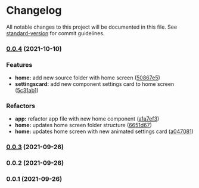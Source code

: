 # Changelog

All notable changes to this project will be documented in this file. See [standard-version](https://github.com/conventional-changelog/standard-version) for commit guidelines.

### [0.0.4](https://github.com/feMoraes0/wallet-mobile/compare/v0.0.3...v0.0.4) (2021-10-10)


### Features

* **home:** add new source folder with home screen ([50867e5](https://github.com/feMoraes0/wallet-mobile/commit/50867e5e6dac31262dbfcce85d21340cae154122))
* **settingscard:** add new component settings card to home screen ([5c31ab1](https://github.com/feMoraes0/wallet-mobile/commit/5c31ab193500635248ed4bc0d398508d287071d1))


### Refactors

* **app:** refactor app file with new home component ([a1a7ef3](https://github.com/feMoraes0/wallet-mobile/commit/a1a7ef3a69c3602aba2015ba1ee6a59e459372a4))
* **home:** updates home screen folder structure ([6651d67](https://github.com/feMoraes0/wallet-mobile/commit/6651d676d5bd931956248425ce806c6b0efff58d))
* **home:** updates home screen with new animated settings card ([a047081](https://github.com/feMoraes0/wallet-mobile/commit/a04708170a2f8bb2ccf8e56a0fed6e73b09fe86d))

### [0.0.3](https://github.com/feMoraes0/wallet-mobile/compare/v0.0.2...v0.0.3) (2021-09-26)

### 0.0.2 (2021-09-26)

### 0.0.1 (2021-09-26)
